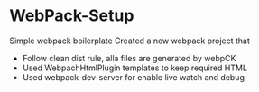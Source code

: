 # WebPack-Setup
Simple webpack boilerplate
Created a new webpack project that
- Follow clean dist rule, alla files are generated by webpCK
- Used WebpachHtmlPlugin templates to keep required HTML
- Used webpack-dev-server for enable live watch and debug


